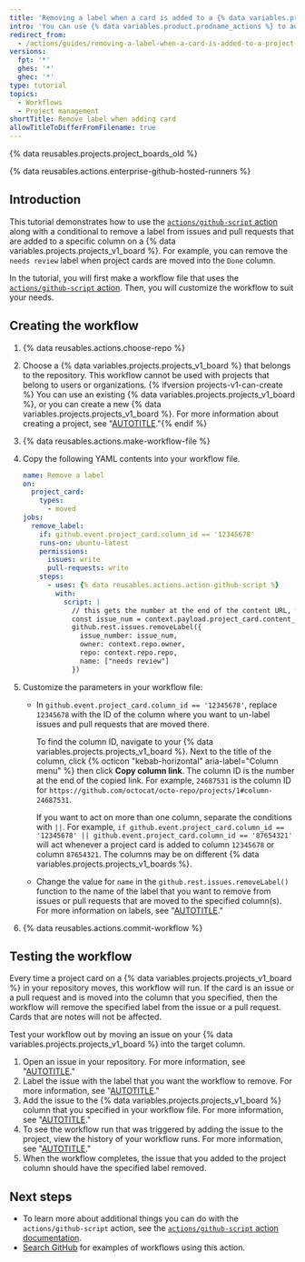 ```yaml
---
title: 'Removing a label when a card is added to a {% data variables.projects.projects_v1_board %} column'
intro: 'You can use {% data variables.product.prodname_actions %} to automatically remove a label when an issue or pull request is added to a specific column on a {% data variables.projects.projects_v1_board %}.'
redirect_from:
  - /actions/guides/removing-a-label-when-a-card-is-added-to-a-project-board-column
versions:
  fpt: '*'
  ghes: '*'
  ghec: '*'
type: tutorial
topics:
  - Workflows
  - Project management
shortTitle: Remove label when adding card
allowTitleToDifferFromFilename: true
---
```


{% data reusables.projects.project_boards_old %}

{% data reusables.actions.enterprise-github-hosted-runners %}

## Introduction

This tutorial demonstrates how to use the [`actions/github-script` action](https://github.com/marketplace/actions/github-script) along with a conditional to remove a label from issues and pull requests that are added to a specific column on a {% data variables.projects.projects_v1_board %}. For example, you can remove the `needs review` label when project cards are moved into the `Done` column.

In the tutorial, you will first make a workflow file that uses the [`actions/github-script` action](https://github.com/marketplace/actions/github-script). Then, you will customize the workflow to suit your needs.

## Creating the workflow

1. {% data reusables.actions.choose-repo %}
1. Choose a {% data variables.projects.projects_v1_board %} that belongs to the repository. This workflow cannot be used with projects that belong to users or organizations. {% ifversion projects-v1-can-create %} You can use an existing {% data variables.projects.projects_v1_board %}, or you can create a new {% data variables.projects.projects_v1_board %}. For more information about creating a project, see "[AUTOTITLE](/issues/organizing-your-work-with-project-boards/managing-project-boards/creating-a-project-board)."{% endif %}
1. {% data reusables.actions.make-workflow-file %}
1. Copy the following YAML contents into your workflow file.

    ```yaml copy
    name: Remove a label
    on:
      project_card:
        types:
          - moved
    jobs:
      remove_label:
        if: github.event.project_card.column_id == '12345678'
        runs-on: ubuntu-latest
        permissions:
          issues: write
          pull-requests: write
        steps:
          - uses: {% data reusables.actions.action-github-script %}
            with:
              script: |
                // this gets the number at the end of the content URL, which should be the issue/PR number
                const issue_num = context.payload.project_card.content_url.split('/').pop()
                github.rest.issues.removeLabel({
                  issue_number: issue_num,
                  owner: context.repo.owner,
                  repo: context.repo.repo,
                  name: ["needs review"]
                })
    ```

1. Customize the parameters in your workflow file:
   * In `github.event.project_card.column_id == '12345678'`, replace `12345678` with the ID of the column where you want to un-label issues and pull requests that are moved there.

     To find the column ID, navigate to your {% data variables.projects.projects_v1_board %}. Next to the title of the column, click {% octicon "kebab-horizontal" aria-label="Column menu" %} then click **Copy column link**. The column ID is the number at the end of the copied link. For example, `24687531` is the column ID for `https://github.com/octocat/octo-repo/projects/1#column-24687531`.

     If you want to act on more than one column, separate the conditions with `||`. For example, `if github.event.project_card.column_id == '12345678' || github.event.project_card.column_id == '87654321'` will act whenever a project card is added to column `12345678` or column `87654321`. The columns may be on different {% data variables.projects.projects_v1_boards %}.
   * Change the value for `name` in the `github.rest.issues.removeLabel()` function to the name of the label that you want to remove from issues or pull requests that are moved to the specified column(s). For more information on labels, see "[AUTOTITLE](/issues/using-labels-and-milestones-to-track-work/managing-labels#applying-labels-to-issues-and-pull-requests)."
1. {% data reusables.actions.commit-workflow %}

## Testing the workflow

Every time a project card on a {% data variables.projects.projects_v1_board %} in your repository moves, this workflow will run. If the card is an issue or a pull request and is moved into the column that you specified, then the workflow will remove the specified label from the issue or a pull request. Cards that are notes will not be affected.

Test your workflow out by moving an issue on your {% data variables.projects.projects_v1_board %} into the target column.

1. Open an issue in your repository. For more information, see "[AUTOTITLE](/issues/tracking-your-work-with-issues/creating-an-issue)."
1. Label the issue with the label that you want the workflow to remove. For more information, see "[AUTOTITLE](/issues/using-labels-and-milestones-to-track-work/managing-labels#applying-labels-to-issues-and-pull-requests)."
1. Add the issue to the {% data variables.projects.projects_v1_board %} column that you specified in your workflow file. For more information, see "[AUTOTITLE](/issues/organizing-your-work-with-project-boards/tracking-work-with-project-boards/adding-issues-and-pull-requests-to-a-project-board)."
1. To see the workflow run that was triggered by adding the issue to the project, view the history of your workflow runs. For more information, see "[AUTOTITLE](/actions/monitoring-and-troubleshooting-workflows/viewing-workflow-run-history)."
1. When the workflow completes, the issue that you added to the project column should have the specified label removed.

## Next steps

* To learn more about additional things you can do with the `actions/github-script` action, see the [`actions/github-script` action documentation](https://github.com/marketplace/actions/github-script).
* [Search GitHub](https://github.com/search?q=%22uses:+actions/github-script%22&type=code) for examples of workflows using this action.
